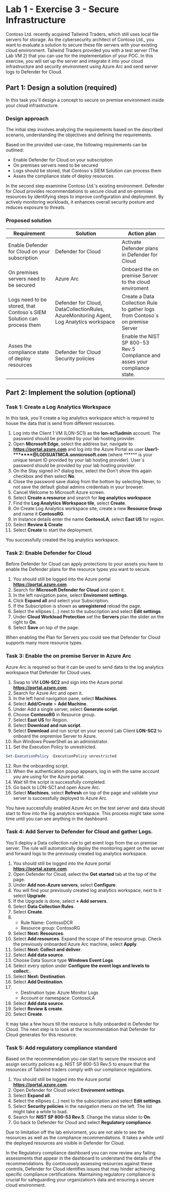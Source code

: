 # Lab 1 - Exercise 3 - Secure Infrastructure

Contoso Ltd. recently acquired Tailwind Traders, which still uses local file servers for storage. As the cybersecurity architect of Contoso Ltd., you want to evaluate a solution to secure these file servers with your existing cloud environment. Tailwind Traders provided you with a test server (The Lab VM 2) that you can use for the implementation of your POC. In this exercise, you will set up the server and integrate it into your cloud infrastructure and security environment using Azure Arc and send server logs to Defender for Cloud.

## Part 1: Design a solution (required)

In this task you´ll design a concept to secure on premise environment inside your cloud infrastructure.

### Design approach

The initial step involves analyzing the requirements based on the described scenario, understanding the objectives and defining the requirements.

Based on the provided use-case, the following requirements can be outlined:

- Enable Defender for Cloud on your subscription
- On premises servers need to be secured
- Logs should be stored, that Contoso´s SIEM Solution can process them
- Asses the compliance state of deploy resources

In the second step examinine Contoso Ltd.'s existing environment. Defender for Cloud provides recommendations to secure cloud and on-premises resources by identifying steps to improve configuration and deployment. By actively monitoring workloads, it enhances overall security posture and reduces exposure to threats.

### Proposed solution

|Requirement|Solution|Action plan|
|----|----|----|
|Enable Defender for Cloud on your subscription| Defender for Cloud | Activate Defender plans in Defender for Cloud |
|On premises servers need to be secured | Azure Arc | Onboard the on premise Server to the cloud enviroment |
|Logs need to be stored, that Contoso´s SIEM Solution can process them |Defender for Cloud, DataCollectionRules, AzureMonitoring Agent, Log Analytics workspace | Create a Data Collection Rule to gather logs from Contoso´s on premise Server |
|Asses the compliance state of deploy resources | Defender for Cloud Security policies| Enable the NIST SP 800-53 Rev.5 Compliance and asses your compliance state.|

## Part 2: Implement the solution (optional)

### Task 1: Create a Log Analytics Workspace

In this task, you´ll create a log analytics workspace which is required to house the data that is send from different resources.

1. Log into the Client 1 VM (LON-SC1) as the **lon-sc1\admin** account. The password should be provided by your lab hosting provider.
2. Open **Microsoft Edge**, select the address bar, navigate to **https://portal.azure.com** and log into the Azure Portal as user **User1-*******@LODSUATMCA.onmicrosoft.com** (where ****** is your unique tenant ID provided by your lab hosting provider). User´s password should be provided by your lab hosting provider.
3. On the Stay signed in? dialog box, select the Don’t show this again checkbox and then select **No**.
4. Close the password save dialog from the bottom by selecting Never, to not save the default global admins credentials in your browser.
5. Cancel Welcome to Microsoft Azure screen.
6. Select **Create a resource** and search for **log analytics workspace**
7. Find the **Log Analytics Workspace tile**, select **Create**.
8. On Create Log Analytics workspace site, create a new **Resource Group** and name it **ContosoRG**.
9. In Instance details enter the name **ContosoLA**, select **East US** for region.
10. Select **Review & Create**
11. Select **Create** to start the deployment.

You successfully created the log analytics workspace.

### Task 2: Enable Defender for Cloud

Before Defender for Cloud can apply protections to your assets you have to enable the Defender plans for the resource types you want to secure.

1. You should still be logged into the Azure portal **https://portal.azure.com**.
2. Search for **Microsoft Defender for Cloud** and open it.
3. In the left navigation pane, select **Enviroment settings**.
4. Click **Expand all** and select your Subscription.
5. If the Subscription is shown as **unregistered** reload the page.
6. Select the ellipses (...) next to the subscription and select **Edit settings**.
7. Under **Cloud Workload Protection** set the **Servers** plan the slider on the right to **On**.
8. Select **Save** on top of the page.
   
When enabling the Plan for Servers you could see that Defender for Cloud supports many more resource types.

### Task 3: Enable the on premise Server in Azure Arc

Azure Arc is required so that it can be used to send data to the log analytics workspace that Defender for Cloud uses.

1. Swap to VM **LON-SC2** and sign into the Azure portal **https://portal.azure.com**.
2. Search for Azure Arc and open it.
3. In the left hand navigation pane, select **Machines**.
4. Select **Add/Create** > **Add Machine**.
5. Under Add a single server, select **Generate script**.
6. Choose **ContosoRG** in Resource group.
7. Select **East US** for Region.
8. Select **Download and run script**.
9. Select **Download** and run script on your second Lab Client **LON-SC2** to onboard the onpremise Server to Azure.
10. Run Windows PowerShell as an administrator.
11. Set the Execution Policy to unrestricted.
```Powershell
Set-ExecutionPolicy -ExecutionPolicy unrestricted
```
12. Run the onboarding script.
13. When the authentication popup appears, log in with the same account you are using for the Azure portal.
14. Wait till the script is successfully completed.
15. Go back to LON-SC1 and open Azure Arc.
16. Select **Machines**, select **Refresh** on top of the page and validate your server is successfully deployed to Azure Arc.

You have successfully enabled Azure Arc on the test server and data should start to flow into the log analytics workspace. This process might take some time until you can see anything in the dashboard.

### Task 4: Add Server to Defender for Cloud and gather Logs.

You´ll deploy a Data collection rule to get event logs from the on premise server. The rule will automatically deploy the monitoring agent on the server and forward logs to the previously created log analytics workspace.

1. You should still be logged into the Azure portal **https://portal.azure.com**.
2. Open Defender for Cloud, select the **Get started** tab at the top of the page.
3. Under **Add non-Azure servers**, select **Configure**.
4. You will find your previously created log analytics workspace, next to it select **Upgrade**.
5. If the Upgrade is done, select **+ Add servers**.
6. Select **Data Collection Rules**.
7. Select **Create**.
8. - Rule Name: ContosoDCR
   - Resource group: ContosoRG
9. Select **Next: Resources**.
10. Select **Add resources**. Expand the scope of the resource group. Check the previously onboarded Azure Arc machine, select **Apply**.
11. Select **Next: Collect and deliver**.
12. Select **Add data source**.
13. Choose Data Source type **Windows Event Logs**.
14. Select every option under **Configure the event logs and levels to collect:**.
15. Select **Next: Destination**.
16. Select **Add Destination**.
17.  - Destination type: Azure Monitor Logs
     - Account or namespace: ContosoLA
18. Select **Add data source**.
19. Select **Review & create**.
20. Select **Create**.

It may take a few hours till the resource is fully onboarded in Defender for Cloud. The next step is to look at the recommendation that Defender for Cloud generates for this resource.

### Task 5: Add regulatory compliance standard

Based on the recommendation you can start to secure the resource and assign security policies e.g. NIST SP 800-53 Rev.5 to ensure that the resources of Tailwind traders comply with our compliance regulations.

1. You should still be logged into the Azure portal **https://portal.azure.com**.
2. Open Defender for Cloud select **Enviroment settings**.
3. Select **Expand all**.
4. Select the ellipses (...) next to the subscription and select **Edit settings**.
5. Select **Security policies** in the navigation menu on the left. The list might take a while to load.
6. Search for **NIST SP 800-53 Rev.5**. Change the status slider to **On**. 
7. Go back to Defender for Cloud and select **Regulatory compliance**.

Due to limitation off the lab enivroment, you are not able to see the resources as well as the compliance recommendations. It takes a while until the deployed resources are visible in Defender for Cloud.

In the Regulatory compliance dashboard you can now review any failing assessments that appear in the dashboard to understand the details of the recommendations.
By continuously assessing resources against these controls, Defender for Cloud identifies issues that may hinder achieving specific compliance certifications. Maintaining regulatory compliance is crucial for safeguarding your organization’s data and ensuring a secure cloud environment.
